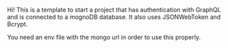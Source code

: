 Hi! This is a template to start a project that has authentication with GraphQL and is connected to a mognoDB database. It also uses JSONWebToken and Bcrypt.

You need an env file with the mongo url in order to use this properly. 
